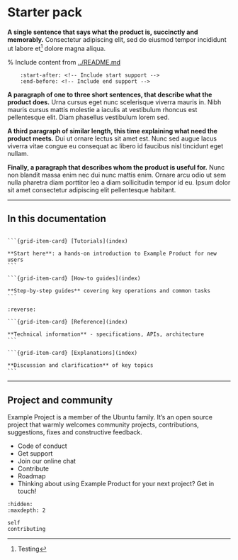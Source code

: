 # Starter pack

**A single sentence that says what the product is, succinctly and memorably.**
Consectetur adipiscing elit, sed do eiusmod tempor incididunt ut labore et[^1]
dolore magna aliqua.


[^1]: Testing

% Include content from [../README.md](../README.md)
```{include} ../README.md
    :start-after: <!-- Include start support -->
    :end-before: <!-- Include end support -->
```



**A paragraph of one to three short sentences, that describe what the product
does.** Urna cursus eget nunc scelerisque viverra mauris in. Nibh mauris
cursus mattis molestie a iaculis at vestibulum rhoncus est pellentesque
elit. Diam phasellus vestibulum lorem sed.

**A third paragraph of similar length, this time explaining what need the
product meets.** Dui ut ornare lectus sit amet est. Nunc sed augue lacus
viverra vitae congue eu consequat ac libero id faucibus nisl tincidunt eget
nullam.

**Finally, a paragraph that describes whom the product is useful for.** Nunc
non blandit massa enim nec dui nunc mattis enim. Ornare arcu odio ut sem
nulla pharetra diam porttitor leo a diam sollicitudin tempor id eu. Ipsum
dolor sit amet consectetur adipiscing elit pellentesque habitant.

---------

## In this documentation

````{grid} 1 1 2 2

```{grid-item-card} [Tutorials](index)

**Start here**: a hands-on introduction to Example Product for new users
```

```{grid-item-card} [How-to guides](index)

**Step-by-step guides** covering key operations and common tasks
```

````

````{grid} 1 1 2 2
:reverse:

```{grid-item-card} [Reference](index)

**Technical information** - specifications, APIs, architecture
```

```{grid-item-card} [Explanations](index)

**Discussion and clarification** of key topics
```

````

---------

## Project and community

Example Project is a member of the Ubuntu family. It’s an open source project that warmly welcomes community projects, contributions, suggestions, fixes and constructive feedback.

* Code of conduct
* Get support
* Join our online chat
* Contribute
* Roadmap
* Thinking about using Example Product for your next project? Get in touch!

```{toctree}
:hidden:
:maxdepth: 2

self
contributing
```
